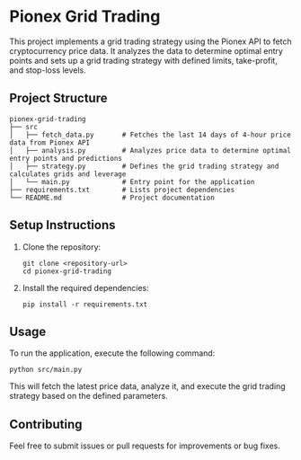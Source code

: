 # Pionex Grid Trading

This project implements a grid trading strategy using the Pionex API to fetch cryptocurrency price data. It analyzes the data to determine optimal entry points and sets up a grid trading strategy with defined limits, take-profit, and stop-loss levels.

## Project Structure

```
pionex-grid-trading
├── src
│   ├── fetch_data.py       # Fetches the last 14 days of 4-hour price data from Pionex API
│   ├── analysis.py         # Analyzes price data to determine optimal entry points and predictions
│   ├── strategy.py         # Defines the grid trading strategy and calculates grids and leverage
│   └── main.py             # Entry point for the application
├── requirements.txt        # Lists project dependencies
└── README.md               # Project documentation
```

## Setup Instructions

1. Clone the repository:
   ```
   git clone <repository-url>
   cd pionex-grid-trading
   ```

2. Install the required dependencies:
   ```
   pip install -r requirements.txt
   ```

## Usage

To run the application, execute the following command:
```
python src/main.py
```

This will fetch the latest price data, analyze it, and execute the grid trading strategy based on the defined parameters.

## Contributing

Feel free to submit issues or pull requests for improvements or bug fixes.